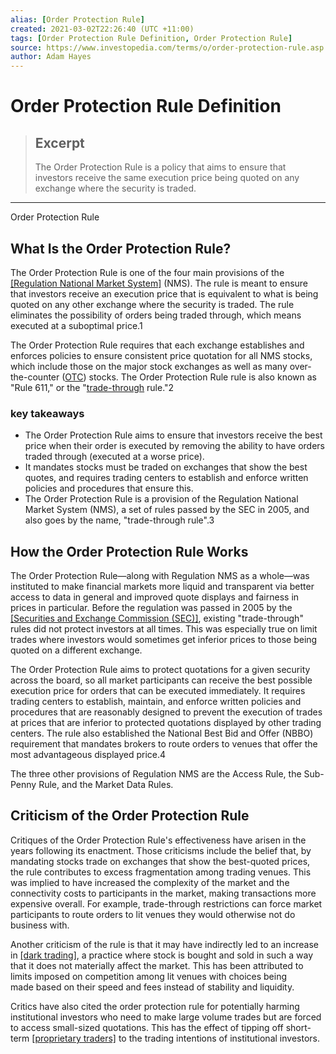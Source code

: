 ```yaml
---
alias: [Order Protection Rule]
created: 2021-03-02T22:26:40 (UTC +11:00)
tags: [Order Protection Rule Definition, Order Protection Rule]
source: https://www.investopedia.com/terms/o/order-protection-rule.asp
author: Adam Hayes
---
```


# Order Protection Rule Definition

> ## Excerpt
> The Order Protection Rule is a policy that aims to ensure that investors receive the same execution price being quoted on any exchange where the security is traded.

---

Order Protection Rule
## What Is the Order Protection Rule?

The Order Protection Rule is one of the four main provisions of the [[Regulation National Market System]](https://www.investopedia.com/terms/r/regulation-nms.asp) (NMS). The rule is meant to ensure that investors receive an execution price that is equivalent to what is being quoted on any other exchange where the security is traded. The rule eliminates the possibility of orders being traded through, which means executed at a suboptimal price.1

The Order Protection Rule requires that each exchange establishes and enforces policies to ensure consistent price quotation for all NMS stocks, which include those on the major stock exchanges as well as many over-the-counter ([OTC](https://www.investopedia.com/terms/o/otc.asp)) stocks. The Order Protection Rule rule is also known as "Rule 611," or the "[trade-through](https://www.investopedia.com/terms/t/tradethrough.asp) rule."2

### key takeaways

-   The Order Protection Rule aims to ensure that investors receive the best price when their order is executed by removing the ability to have orders traded through (executed at a worse price).
-   It mandates stocks must be traded on exchanges that show the best quotes, and requires trading centers to establish and enforce written policies and procedures that ensure this.
-   The Order Protection Rule is a provision of the Regulation National Market System (NMS), a set of rules passed by the SEC in 2005, and also goes by the name, "trade-through rule".3

## How the Order Protection Rule Works

The Order Protection Rule—along with Regulation NMS as a whole—was instituted to make financial markets more liquid and transparent via better access to data in general and improved quote displays and fairness in prices in particular. Before the regulation was passed in 2005 by the [[Securities and Exchange Commission (SEC)]](https://www.investopedia.com/terms/s/sec.asp), existing "trade-through" rules did not protect investors at all times. This was especially true on limit trades where investors would sometimes get inferior prices to those being quoted on a different exchange.

The Order Protection Rule aims to protect quotations for a given security across the board, so all market participants can receive the best possible execution price for orders that can be executed immediately. It requires trading centers to establish, maintain, and enforce written policies and procedures that are reasonably designed to prevent the execution of trades at prices that are inferior to protected quotations displayed by other trading centers. The rule also established the National Best Bid and Offer (NBBO) requirement that mandates brokers to route orders to venues that offer the most advantageous displayed price.4

The three other provisions of Regulation NMS are the Access Rule, the Sub-Penny Rule, and the Market Data Rules.

## Criticism of the Order Protection Rule

Critiques of the Order Protection Rule's effectiveness have arisen in the years following its enactment. Those criticisms include the belief that, by mandating stocks trade on exchanges that show the best-quoted prices, the rule contributes to excess fragmentation among trading venues. This was implied to have increased the complexity of the market and the connectivity costs to participants in the market, making transactions more expensive overall. For example, trade-through restrictions can force market participants to route orders to lit venues they would otherwise not do business with.

Another criticism of the rule is that it may have indirectly led to an increase in [[dark trading]](https://www.investopedia.com/terms/d/dark-pool.asp), a practice where stock is bought and sold in such a way that it does not materially affect the market. This has been attributed to limits imposed on competition among lit venues with choices being made based on their speed and fees instead of stability and liquidity.

Critics have also cited the order protection rule for potentially harming institutional investors who need to make large volume trades but are forced to access small-sized quotations. This has the effect of tipping off short-term [[proprietary traders]](https://www.investopedia.com/terms/p/proprietarytrading.asp) to the trading intentions of institutional investors.
